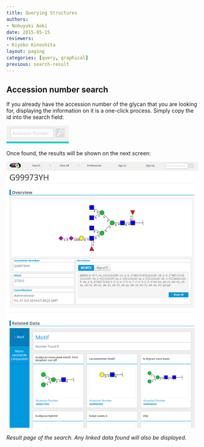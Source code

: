 ```yaml
---
title: Querying Structures
authors:
- Nobuyuki Aoki
date: 2015-05-15
reviewers:
- Kiyoko Kinoshita
layout: paging
categories: [query, graphical]
previous: search-result
---
```


Accession number search
------------

If you already have the accession number of the glycan that you are looking for, displaying the information on it is a one-click process.  Simply copy the id into the search field:

![Glytoucan Accession Number Search Interface](/images/manual/search-id.png)

Once found, the results will be shown on the next screen:

![Glytoucan Graphical Interface Results](/images/manual/search-result.png)

_Result page of the search.  Any linked data found will also be displayed._
